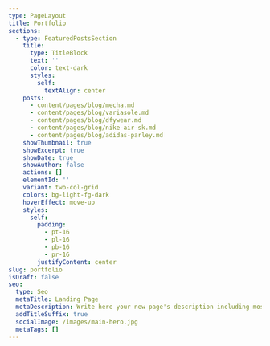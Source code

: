 ```yaml
---
type: PageLayout
title: Portfolio
sections:
  - type: FeaturedPostsSection
    title:
      type: TitleBlock
      text: ''
      color: text-dark
      styles:
        self:
          textAlign: center
    posts:
      - content/pages/blog/mecha.md
      - content/pages/blog/variasole.md
      - content/pages/blog/dfywear.md
      - content/pages/blog/nike-air-sk.md
      - content/pages/blog/adidas-parley.md
    showThumbnail: true
    showExcerpt: true
    showDate: true
    showAuthor: false
    actions: []
    elementId: ''
    variant: two-col-grid
    colors: bg-light-fg-dark
    hoverEffect: move-up
    styles:
      self:
        padding:
          - pt-16
          - pl-16
          - pb-16
          - pr-16
        justifyContent: center
slug: portfolio
isDraft: false
seo:
  type: Seo
  metaTitle: Landing Page
  metaDescription: Write here your new page's description including most relevant keywords.
  addTitleSuffix: true
  socialImage: /images/main-hero.jpg
  metaTags: []
---
```


